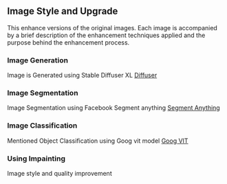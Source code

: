 ## Image Style and Upgrade
This enhance versions of the original images. Each image is accompanied by a brief description of the enhancement techniques applied and the purpose behind the enhancement process.
### Image Generation
Image is Generated using Stable Diffuser XL
[Diffuser](https://huggingface.co/stabilityai/stable-diffusion-xl-base-1.0)
###  Image Segmentation
Image Segmentation using Facebook Segment anything
[Segment Anything](https://github.com/facebookresearch/segment-anything)
### Image Classification
Mentioned Object Classification using Goog vit model
[Goog VIT](https://huggingface.co/google/vit-base-patch16-224)
### Using Impainting
Image style and quality improvement
